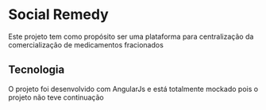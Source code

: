 # Social Remedy

Este projeto tem como propósito ser uma plataforma para centralização da comercialização de medicamentos fracionados

## Tecnologia

O projeto foi desenvolvido com AngularJs e está totalmente mockado pois o projeto não teve continuação
